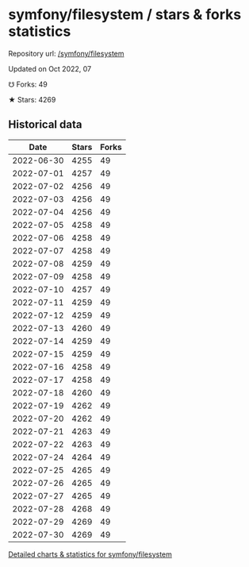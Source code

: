 # symfony/filesystem / stars & forks statistics

Repository url: [/symfony/filesystem](https://github.com/symfony/filesystem)

Updated on Oct 2022, 07

☋ Forks: 49

★ Stars: 4269

## Historical data
| Date | Stars | Forks |
|------|-------|-------|
| 2022-06-30 | 4255 | 49 | 
| 2022-07-01 | 4257 | 49 | 
| 2022-07-02 | 4256 | 49 | 
| 2022-07-03 | 4256 | 49 | 
| 2022-07-04 | 4256 | 49 | 
| 2022-07-05 | 4258 | 49 | 
| 2022-07-06 | 4258 | 49 | 
| 2022-07-07 | 4258 | 49 | 
| 2022-07-08 | 4259 | 49 | 
| 2022-07-09 | 4258 | 49 | 
| 2022-07-10 | 4257 | 49 | 
| 2022-07-11 | 4259 | 49 | 
| 2022-07-12 | 4259 | 49 | 
| 2022-07-13 | 4260 | 49 | 
| 2022-07-14 | 4259 | 49 | 
| 2022-07-15 | 4259 | 49 | 
| 2022-07-16 | 4258 | 49 | 
| 2022-07-17 | 4258 | 49 | 
| 2022-07-18 | 4260 | 49 | 
| 2022-07-19 | 4262 | 49 | 
| 2022-07-20 | 4262 | 49 | 
| 2022-07-21 | 4263 | 49 | 
| 2022-07-22 | 4263 | 49 | 
| 2022-07-24 | 4264 | 49 | 
| 2022-07-25 | 4265 | 49 | 
| 2022-07-26 | 4265 | 49 | 
| 2022-07-27 | 4265 | 49 | 
| 2022-07-28 | 4268 | 49 | 
| 2022-07-29 | 4269 | 49 | 
| 2022-07-30 | 4269 | 49 | 


[Detailed charts & statistics for symfony/filesystem](https://reviewgithub.com/rep/symfony/filesystem)
